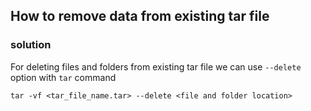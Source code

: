 ## How to remove data from existing tar file

### solution

For deleting files and folders from existing tar file we can use `--delete` option with `tar` command
```
tar -vf <tar_file_name.tar> --delete <file and folder location>
```
